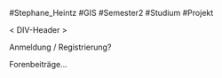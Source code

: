 #Stephane_Heintz #GIS #Semester2 #Studium #Projekt

< DIV-Header >

Anmeldung / Registrierung?

Forenbeiträge...
